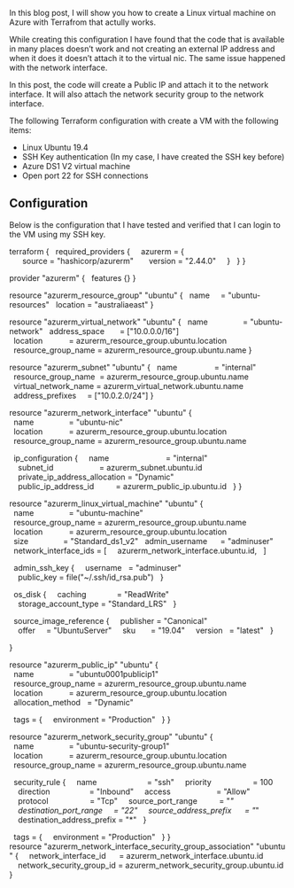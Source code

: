In this blog post, I will show you how to create a Linux virtual machine on Azure with Terrafrom that actully works.

While creating this configuration I have found that the code that is available in many places doesn’t work and not creating an external IP address and when it does it doesn’t attach it to the virtual nic. The same issue happened with the network interface.

In this post, the code will create a Public IP and attach it to the network interface. It will also attach the network security group to the network interface.

The following Terraform configuration with create a VM with the following items:

-   Linux Ubuntu 19.4
-   SSH Key authentication (In my case, I have created the SSH key before)
-   Azure DS1 V2 virtual machine
-   Open port 22 for SSH connections

## Configuration

Below is the configuration that I have tested and verified that I can login to the VM using my SSH key.

terraform {
  required_providers {
    azurerm = {
      source = "hashicorp/azurerm"
      version = "2.44.0"
    }
  }
}


provider "azurerm" {
  features {}
}

resource "azurerm_resource_group" "ubuntu" {
  name     = "ubuntu-resources"
  location = "australiaeast"
}

resource "azurerm_virtual_network" "ubuntu" {
  name                = "ubuntu-network"
  address_space       = ["10.0.0.0/16"]
  location            = azurerm_resource_group.ubuntu.location
  resource_group_name = azurerm_resource_group.ubuntu.name
}

resource "azurerm_subnet" "ubuntu" {
  name                 = "internal"
  resource_group_name  = azurerm_resource_group.ubuntu.name
  virtual_network_name = azurerm_virtual_network.ubuntu.name
  address_prefixes     = ["10.0.2.0/24"]
}

resource "azurerm_network_interface" "ubuntu" {
  name                = "ubuntu-nic"
  location            = azurerm_resource_group.ubuntu.location
  resource_group_name = azurerm_resource_group.ubuntu.name

  ip_configuration {
    name                          = "internal"
    subnet_id                     = azurerm_subnet.ubuntu.id
    private_ip_address_allocation = "Dynamic"
    public_ip_address_id          = azurerm_public_ip.ubuntu.id
  }
}

resource "azurerm_linux_virtual_machine" "ubuntu" {
  name                = "ubuntu-machine"
  resource_group_name = azurerm_resource_group.ubuntu.name
  location            = azurerm_resource_group.ubuntu.location
  size                = "Standard_ds1_v2"
  admin_username      = "adminuser"
  network_interface_ids = [
    azurerm_network_interface.ubuntu.id,
  ]

  admin_ssh_key {
    username   = "adminuser"
    public_key = file("~/.ssh/id_rsa.pub")
  }

  os_disk {
    caching              = "ReadWrite"
    storage_account_type = "Standard_LRS"
  }

  source_image_reference {
    publisher = "Canonical"
    offer     = "UbuntuServer"
    sku       = "19.04"
    version   = "latest"
  }

}

resource "azurerm_public_ip" "ubuntu" {
  name                = "ubuntu0001publicip1"
  resource_group_name = azurerm_resource_group.ubuntu.name
  location            = azurerm_resource_group.ubuntu.location
  allocation_method   = "Dynamic"

  tags = {
    environment = "Production"
  }
}

resource "azurerm_network_security_group" "ubuntu" {
  name                = "ubuntu-security-group1"
  location            = azurerm_resource_group.ubuntu.location
  resource_group_name = azurerm_resource_group.ubuntu.name

  security_rule {
    name                       = "ssh"
    priority                   = 100
    direction                  = "Inbound"
    access                     = "Allow"
    protocol                   = "Tcp"
    source_port_range          = "*"
    destination_port_range     = "22"
    source_address_prefix      = "*"
    destination_address_prefix = "*"
  }

  tags = {
    environment = "Production"
  }
}
resource "azurerm_network_interface_security_group_association" "ubuntu" {
    network_interface_id      = azurerm_network_interface.ubuntu.id
    network_security_group_id = azurerm_network_security_group.ubuntu.id
}